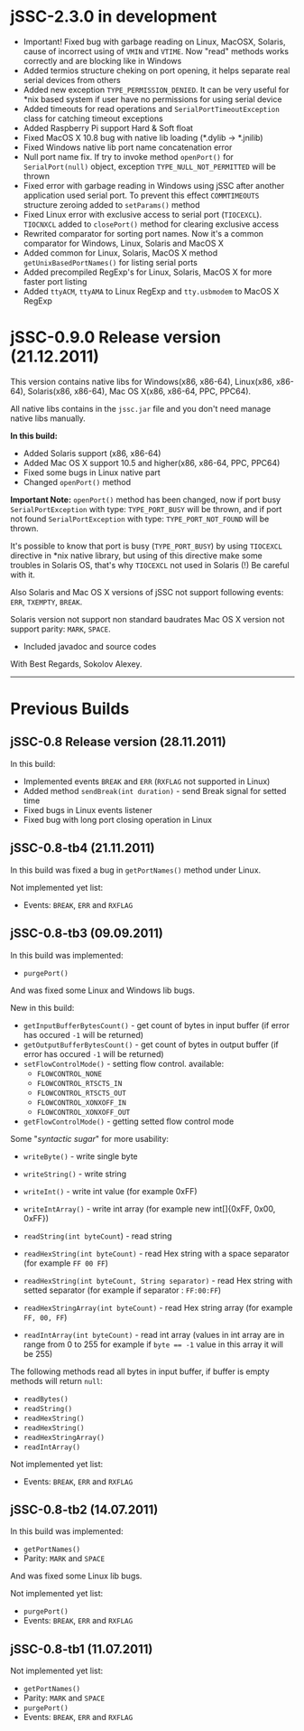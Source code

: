 jSSC-2.3.0 in development
=========================


 * Important! Fixed bug with garbage reading on Linux, MacOSX, Solaris, cause
   of incorrect using of `VMIN` and `VTIME`. Now "read" methods works correctly
   and are blocking like in Windows
 * Added termios structure cheking on port opening, it helps separate real
   serial devices from others
 * Added new exception `TYPE_PERMISSION_DENIED`. It can be very useful for
   \*nix based system if user have no permissions for using serial device
 * Added timeouts for read operations and `SerialPortTimeoutException` class
   for catching timeout exceptions
 * Added Raspberry Pi support Hard & Soft float
 * Fixed MacOS X 10.8 bug with native lib loading (\*.dylib -> \*.jnilib)
 * Fixed Windows native lib port name concatenation error
 * Null port name fix. If try to invoke method `openPort()` for 
   `SerialPort(null)` object, exception `TYPE_NULL_NOT_PERMITTED` will be
   thrown
 * Fixed error with garbage reading in Windows using jSSC after another
   application used serial port. To prevent this effect `COMMTIMEOUTS`
   structure zeroing added to `setParams()` method
 * Fixed Linux error with exclusive access to serial port (`TIOCEXCL`).
   `TIOCNXCL` added to `closePort()` method for clearing exclusive access
 * Rewrited comparator for sorting port names. Now it's a common comparator
   for Windows, Linux, Solaris and MacOS X
 * Added common for Linux, Solaris, MacOS X method `getUnixBasedPortNames()`
   for listing serial ports
 * Added precompiled RegExp's for Linux, Solaris, MacOS X for more faster port
   listing
 * Added `ttyACM`, `ttyAMA` to Linux RegExp and `tty.usbmodem` to MacOS X
   RegExp

jSSC-0.9.0 Release version (21.12.2011)
=======================================

This version contains native libs for Windows(x86, x86-64), Linux(x86, x86-64),
Solaris(x86, x86-64), Mac OS X(x86, x86-64, PPC, PPC64).

All native libs contains in the `jssc.jar` file and you don't need manage
native libs manually.

**In this build:**
 * Added Solaris support (x86, x86-64)
 * Added Mac OS X support 10.5 and higher(x86, x86-64, PPC, PPC64)
 * Fixed some bugs in Linux native part
 * Changed `openPort()` method

**Important Note:**
`openPort()` method has been changed, now if port busy `SerialPortException`
with type: `TYPE_PORT_BUSY` will be thrown, and if port not found
`SerialPortException` with type: `TYPE_PORT_NOT_FOUND` will be thrown. 

It's possible to know that port is busy (`TYPE_PORT_BUSY`) by using `TIOCEXCL`
directive in \*nix native library, but using of this directive make some
troubles in Solaris OS, that's why `TIOCEXCL` not used in Solaris (!)
Be careful with it.

Also Solaris and Mac OS X versions of jSSC not support following events:
`ERR`, `TXEMPTY`, `BREAK`.

Solaris version not support non standard baudrates
Mac OS X version not support parity: `MARK`, `SPACE`.

 * Included javadoc and source codes

With Best Regards, Sokolov Alexey.





-------------------------------------------------------------------------------



Previous Builds
===============

jSSC-0.8 Release version (28.11.2011)
-------------------------------------

In this build:
 * Implemented events `BREAK` and `ERR` (`RXFLAG` not supported in Linux)
 * Added method `sendBreak(int duration)` - send Break signal for setted time
 * Fixed bugs in Linux events listener
 * Fixed bug with long port closing operation in Linux

jSSC-0.8-tb4 (21.11.2011)
-------------------------

In this build was fixed a bug in `getPortNames()` method under Linux.

Not implemented yet list:
 * Events: `BREAK`, `ERR` and `RXFLAG`

jSSC-0.8-tb3 (09.09.2011)
-------------------------

In this build was implemented:
 * `purgePort()`

And was fixed some Linux and Windows lib bugs.

New in this build:
 * `getInputBufferBytesCount()` - get count of bytes in input buffer
   (if error has occured `-1` will be returned)
 * `getOutputBufferBytesCount()` - get count of bytes in output buffer
   (if error has occured `-1` will be returned)
 * `setFlowControlMode()` - setting flow control. available:
   * `FLOWCONTROL_NONE`
   * `FLOWCONTROL_RTSCTS_IN`
   * `FLOWCONTROL_RTSCTS_OUT`
   * `FLOWCONTROL_XONXOFF_IN`
   * `FLOWCONTROL_XONXOFF_OUT`
 * `getFlowControlMode()` - getting setted flow control mode

Some "*syntactic sugar*" for more usability:

 * `writeByte()` - write single byte
 * `writeString()` - write string
 * `writeInt()` - write int value (for example 0xFF)
 * `writeIntArray()` - write int array
   (for example new int[]{0xFF, 0x00, 0xFF})

 * `readString(int byteCount`) - read string
 * `readHexString(int byteCount)` - read Hex string with a space separator
   (for example `FF 00 FF`)
 * `readHexString(int byteCount, String separator)` - read Hex string with
   setted separator (for example if separator : `FF:00:FF`)
 * `readHexStringArray(int byteCount)` - read Hex string array
   (for example `FF, 00, FF`)
 * `readIntArray(int byteCount)` - read int array
    (values in int array are in range from 0 to 255 for example if `byte == -1`
    value in this array it will be 255)

The following methods read all bytes in input buffer, if buffer is empty
methods will return `null`:

 * `readBytes()`
 * `readString()`
 * `readHexString()`
 * `readHexString()`
 * `readHexStringArray()`
 * `readIntArray()`

Not implemented yet list:
 * Events: `BREAK`, `ERR` and `RXFLAG`

jSSC-0.8-tb2 (14.07.2011)
-------------------------

In this build was implemented:
 * `getPortNames()`
 * Parity: `MARK` and `SPACE`

And was fixed some Linux lib bugs.

Not implemented yet list:
 * `purgePort()`
 * Events: `BREAK`, `ERR` and `RXFLAG`

jSSC-0.8-tb1 (11.07.2011)
-------------------------

Not implemented yet list:
 * `getPortNames()`
 * Parity: `MARK` and `SPACE`
 * `purgePort()`
 * Events: `BREAK`, `ERR` and `RXFLAG`
